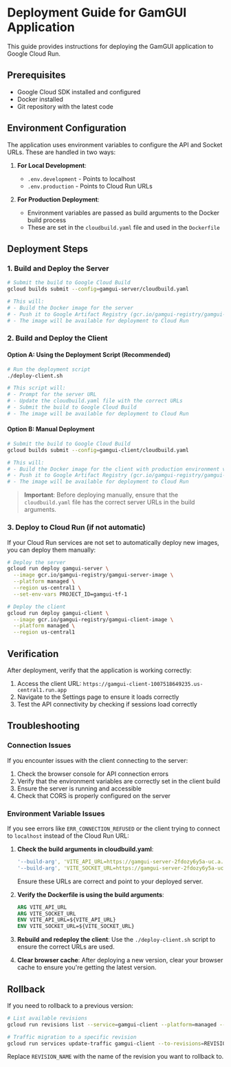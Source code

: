 # Deployment Guide for GamGUI Application

This guide provides instructions for deploying the GamGUI application to Google Cloud Run.

## Prerequisites

- Google Cloud SDK installed and configured
- Docker installed
- Git repository with the latest code

## Environment Configuration

The application uses environment variables to configure the API and Socket URLs. These are handled in two ways:

1. **For Local Development**:
   - `.env.development` - Points to localhost
   - `.env.production` - Points to Cloud Run URLs

2. **For Production Deployment**:
   - Environment variables are passed as build arguments to the Docker build process
   - These are set in the `cloudbuild.yaml` file and used in the `Dockerfile`

## Deployment Steps

### 1. Build and Deploy the Server

```bash
# Submit the build to Google Cloud Build
gcloud builds submit --config=gamgui-server/cloudbuild.yaml

# This will:
# - Build the Docker image for the server
# - Push it to Google Artifact Registry (gcr.io/gamgui-registry/gamgui-server-image)
# - The image will be available for deployment to Cloud Run
```

### 2. Build and Deploy the Client

#### Option A: Using the Deployment Script (Recommended)

```bash
# Run the deployment script
./deploy-client.sh

# This script will:
# - Prompt for the server URL
# - Update the cloudbuild.yaml file with the correct URLs
# - Submit the build to Google Cloud Build
# - The image will be available for deployment to Cloud Run
```

#### Option B: Manual Deployment

```bash
# Submit the build to Google Cloud Build
gcloud builds submit --config=gamgui-client/cloudbuild.yaml

# This will:
# - Build the Docker image for the client with production environment variables
# - Push it to Google Artifact Registry (gcr.io/gamgui-registry/gamgui-client-image)
# - The image will be available for deployment to Cloud Run
```

> **Important**: Before deploying manually, ensure that the `cloudbuild.yaml` file has the correct server URLs in the build arguments.

### 3. Deploy to Cloud Run (if not automatic)

If your Cloud Run services are not set to automatically deploy new images, you can deploy them manually:

```bash
# Deploy the server
gcloud run deploy gamgui-server \
  --image gcr.io/gamgui-registry/gamgui-server-image \
  --platform managed \
  --region us-central1 \
  --set-env-vars PROJECT_ID=gamgui-tf-1

# Deploy the client
gcloud run deploy gamgui-client \
  --image gcr.io/gamgui-registry/gamgui-client-image \
  --platform managed \
  --region us-central1
```

## Verification

After deployment, verify that the application is working correctly:

1. Access the client URL: `https://gamgui-client-1007518649235.us-central1.run.app`
2. Navigate to the Settings page to ensure it loads correctly
3. Test the API connectivity by checking if sessions load correctly

## Troubleshooting

### Connection Issues

If you encounter issues with the client connecting to the server:

1. Check the browser console for API connection errors
2. Verify that the environment variables are correctly set in the client build
3. Ensure the server is running and accessible
4. Check that CORS is properly configured on the server

### Environment Variable Issues

If you see errors like `ERR_CONNECTION_REFUSED` or the client trying to connect to `localhost` instead of the Cloud Run URL:

1. **Check the build arguments in cloudbuild.yaml**:
   ```yaml
   '--build-arg', 'VITE_API_URL=https://gamgui-server-2fdozy6y5a-uc.a.run.app/api',
   '--build-arg', 'VITE_SOCKET_URL=https://gamgui-server-2fdozy6y5a-uc.a.run.app',
   ```
   Ensure these URLs are correct and point to your deployed server.

2. **Verify the Dockerfile is using the build arguments**:
   ```dockerfile
   ARG VITE_API_URL
   ARG VITE_SOCKET_URL
   ENV VITE_API_URL=${VITE_API_URL}
   ENV VITE_SOCKET_URL=${VITE_SOCKET_URL}
   ```

3. **Rebuild and redeploy the client**:
   Use the `./deploy-client.sh` script to ensure the correct URLs are used.

4. **Clear browser cache**:
   After deploying a new version, clear your browser cache to ensure you're getting the latest version.

## Rollback

If you need to rollback to a previous version:

```bash
# List available revisions
gcloud run revisions list --service=gamgui-client --platform=managed --region=us-central1

# Traffic migration to a specific revision
gcloud run services update-traffic gamgui-client --to-revisions=REVISION_NAME=100 --platform=managed --region=us-central1
```

Replace `REVISION_NAME` with the name of the revision you want to rollback to.
